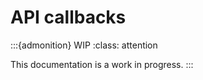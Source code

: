 # API callbacks

:::{admonition} WIP
:class: attention

This documentation is a work in progress.
:::